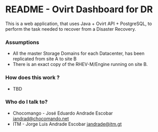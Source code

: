 # README - Ovirt Dashboard for DR #

This is a web application, that uses Java + Ovirt API + PostgreSQL, to perform the task needed to recover from a Disaster Recovery. 



### Assumptions ###

* All the master Storage Domains for each Datacenter, has been replicated from site A to site B
* There is an exact copy of the RHEV-M/Engine running on site B. 
 

### How does this work ? ###

* TBD


### Who do I talk to? ###

* Chocomango - José Eduardo Andrade Escobar <jandrad@chocomando.net>
* ITM - Jorge Luis Andrade Escobar <jandrade@itm.gt>